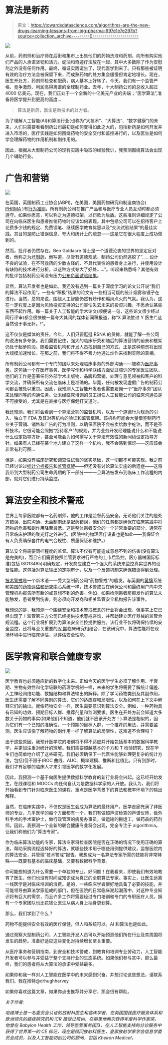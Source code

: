 # 算法是新药

> 原文：<https://towardsdatascience.com/algorithms-are-the-new-drugs-learning-lessons-from-big-pharma-997e1e7e297b?source=collection_archive---------0----------------------->

![](img/88757c4a38578d48d2bcea0cb70e405a.png)

从前，药剂师和治疗师在后街和集市上出售他们的药物洗液和药剂，向所有购买他们产品的人承诺坚韧和活力。蛇油和奇迹疗法放在一起，其中大多数除了作为安慰剂之外没有任何作用。最终，循证实践诞生了，现代医学到来了。只有那些被证明有效的治疗方法会被保留下来，而成熟药物的处方集会缓慢但肯定地增长。现在，医生开处方，药剂师检查和配药，病人基本上好转了。今天，我们有一个监管严格、竞争激烈、利润高得离谱的全球制药业。去年，十大制药公司的总收入超过 4000 亿美元。现在，我们正处于一个全新的十亿美元产业的尖端；“医学算法”,准备将医学提升到更高的高度…

> 算法是新药，医生是新技术的处方者。

为了理解人工智能(AI)和算法行业(也称为“大技术”、“大算法”、“数字健康”)的未来，人们只需要看看制药公司最初是如何变得如此之大的，包括新药是如何开发并进入市场的，医疗实践是如何围绕药物的安全交付和监控进行的，以及医生是如何学会理解药物的作用机制和副作用的。

因此，根据从大型制药公司的现有实践中吸取的经验教训，我预测围绕算法会出现几个辅助行业。

# 广告和营销

![](img/610ebbaf1fdcd2ea29a54e2c2ad67e78.png)

在英国，英国制药工业协会(ABPI)，在美国，美国药物研究和制造商协会( [PHRMA](http://www.phrma.org/codes-and-guidelines/code-on-interactions-with-health-care-professionals) )有[行为准则](http://www.pmcpa.org.uk/thecode/Pages/default.aspx)，所有制药公司在推广产品和与医疗专业人员互动时都必须遵守。如果你愿意，可以称之为道德框架，以罚款为后盾。这些准则详细规定了公司在向临床医生和患者推销药物时应该如何表现。其中包括公司可以在招待客户上花费多少钱的规定、免费钢笔、继续医学教育优惠以及“交流试验结果”的最佳实践。其目的是防止错误信息、夸大和统计上的疏忽——这是它在很大程度上成功做到的。

然而，批评者仍然存在。Ben Goldacre 博士是一个道德沦丧的世界的坚定反对者，他称之为[坏制药](https://www.ncbi.nlm.nih.gov/pmc/articles/PMC3569023/)，他写道，尽管有道德规范，制药公司仍然逃脱了“……设计不良的试验，在不可救药的少数古怪的、不具代表性的患者身上进行，并使用设计有缺陷的技术进行分析，以这种方式夸大了好处……”。听起来熟悉吗？其他有效的批评包括制药公司没有压力[公布负面试验结果](https://www.elsevier.com/authors-update/story/innovation-in-publishing/why-science-needs-to-publish-negative-results)。

显然，算法开发者也是如此。我还没有遇到一篇关于深度学习的论文公开说“我们的算法不起作用”，一些有“积极”结果的论文有一些相当可疑的统计烟雾和镜子在进行。当然，总的来说，围绕人工智能仍然有炒作和煽风点火的气氛。我认为，这在一定程度上是因为风险投资支持的公司害怕失去未来的投资兴趣，不愿承认某些东西不起作用。每一篇关于人工智能的学术论文(顺便说一句，这些论文很少经过同行评审)都会很快被一篇夸大其词的媒体新闻稿报道，称“X 算法胜过 Y 医生!”,这当然也于事无补。!"。

这不仅仅是媒体的责任。今年，人们只要逛逛 RSNA 的货摊，就能了解一些公司的说法有多夸张。我们需要记住，强大的临床研究和随后的算法营销的前景和框架仍处于起步阶段，随着监管机构和开发人员找到自己的方式，正是这种前景将出现大规模加速增长。在那之前，我们将不得不费力地通过炒作来找到实际的真相。

所有制药公司都有一个专门的团队来处理临床事务的外部沟通——被称为[医疗事务](http://www.carrotpharma.co.uk/what-is-medical-affairs)。这包括一个在医疗事务、医学写作和科学联络方面受过培训的专家医生团队，他们的工作是签署任何外部学术出版物、品牌和营销，处理与意见领袖和客户的科学交流，并确保所有交流在临床上是准确的。毕竟，任何被发现虚假广告的制药公司都会被处以重罚。因此，我预测人工智能开发者也需要雇佣一个“医疗事务”团队来处理同等的沟通任务。让未经临床培训的员工担任人工智能公司的临床沟通员是不可接受的，尤其是在直接与医疗保健打交道时。

我还预测，我们将会看到一个算法营销的监督机构，以及一个道德行为规范的引入，独立于 FDA 及其对等机构的验证和监管框架。该机构可能会大量借鉴制药行业关于营销、销售和广告的行为准则，以确保医院不会被卖给数字蛇油，而不是圣杯技术。它很可能会照搬“招待客户”的规则，并为业务开发经理能说什么和不能说什么设定指导方针，甚至可能会为如何撰写关于算法有效性的新闻稿设定指导方针。如果有人已经在某个地方建立了这样一个机构，我不会感到惊讶——这应该会非常有利可图…

但是，如果没有临床研究和调查性试验的坚实基础，这一切都不可能实现。我之前已经讨论过[统计分析报告](/how-data-scientists-can-convince-doctors-that-ai-works-c27121432ccd)和[监管框架](/how-to-get-clinical-ai-tech-approved-by-regulators-fa16dfa1983b)——但还没有讨论算法实施的后遗症——这将我带到大型制药公司生命周期的下一部分——一旦算法被发布到临床工作流程的内部，就对它们进行持续监控。

# 算法安全和技术警戒

世界上每家医院都有一名药剂师，他的工作是监督药品安全。无论他们关注的是处方错误、出院沟通、无菌制剂还是配药错误，他们的任务都是确保在临床实践中将药物的危害和副作用降至最低。这是整体患者安全的一个非常重要的部分，通常在日常临床护理的聚光灯之外进行。(医院中的物理医疗设备也是如此——我保证会有人负责确保套件的电气合规性、质量保证和维护。)

算法安全将需要同样程度的监督。算法不仅有可能造成意想不到的伤害(没有算法是完美的)，而且它们需要按照监管要求进行严格的上市后监控。医疗器械国际标准(包括 ISO13485)明确规定，开发商应建立一个强大的系统来监控真实世界的设备性能。这包括对算法输出的定期审计，以及一个反馈机制来确保错误得到处理。

[技术警戒](https://www.ncbi.nlm.nih.gov/pubmed/24028694/)是一个新术语——受大型制药公司“药物警戒”的启发。与英国的[黄牌](http://yellowcard.mhra.gov.uk/)系统和美国的[药物评估和研究中心](https://www.fda.gov/AboutFDA/CentersOffices/OfficeofMedicalProductsandTobacco/CDER/default.htm)系统一样，技术警戒旨在确保公司和最终用户向中央管理机构报告所有新的或意想不到的危害。例如，如果检测患者房颤发作的算法未能触发，患者受到伤害，则必须向开发商和相关监管安全机构报告该事件。

我想说的是，我预测一个围绕安全和技术警戒概念的行业将会出现，但事实上它已经出现了！监管第三方公司已经提供技术警戒咨询，并帮助建立医疗器械的监管合规流程。这个行业将扩展到为算法安全监控提供服务。该行业不仅将确保持续的安全监控，还将与至关重要的[IV 期](http://bmjopen.bmj.com/content/6/11/e010643)临床研究相结合，在该研究中，算法性能将在现场环境中进行临床评估，以评估安全性能。

# 医学教育和联合健康专家

![](img/f20bfa687e2ad01c5c6378fa60122b7f.png)

医学教育也必须适应新的数字化未来。正如今天的医学学生必须了解作用、半衰期、生物有效性和化学级联的药理学机制一样，未来的学生将需要了解统计偏差、人工神经网络功能、数据结构和算法输出的解释。除了学习药物类别及其副作用，医生还需要了解不同类别的算法、它们的适应症和局限性，以及如何在上下文中解释它们的输出。就像药物安全一样，医生需要意识到算法安全。例如，一种药物具有已知的功效、预期目标人群、推荐剂量和监测要求。医生在开处方前会知道大多数关于药物的事实(如果他们不知道，他们就不应该开处方！).算法是相似的，因为它们有一个已知的准确性，一个预期的目标人群，一个推荐的用法，并需要监测。医生应该像了解药物的副作用一样了解算法的局限性，这难道不合理吗？

出于这些原因，我预计医学院的培训将不得不适应并开始包括基本的数据科学教学，并更加注重对统计的理解。我们需要超越基本的卡方和 T 检验研究，现在学生们也简单地介绍了这些研究。我们必须确保下一代医生能够处理更复杂的统计方法，包括(但不限于)ROC 曲线、AUC、概率建模、推断和比值比。只有到那时，我们才有足够的临床人才来引领医学的数字化发展。

因此，我预测一个基于向医生提供数据科学教育的新行业将会兴起。这已经开始发生，在线课程和 MOOCs 向任何自认为是数据科学家的人开放。我认为，我们将开始看到专门针对临床医生的课程，重点是医学背景下的算法和概率环境下的输出解释。

当然，在临床实践中，不仅仅是医生会成为算法的最终用户。医学走廊充满了非医师的专业，几乎医学的每个方面都有一个。我们有做超声波检查的声谱仪师，做外科手术的手术室护士，做行政管理的病房办事员，做运输的搬运工，做药品的药剂师。因此，我预测一个全新的联合健康专业将会出现，完全专注于 algorithmia。让我们称他们为“算法专家”。

作为临床算法功能的专家，算法专家将检查医院是否在正确的情况下使用正确的算法，帮助采购流程选择好的算法，就哪些技术用于哪些用例提供建议，监督医院内的算法安全，并管理“技术警戒”报告。我想成为一名算法专家所需的技能将非常特殊——既要有基本的临床基础，又要有数据科学背景。

你可能想知道为什么需要一个单独的专业。好问题！在我看来，即使我们有效地教育了医生，他们也没有时间或知识成为真正的全职算法专家。事实上，让医生远离一线医学是对临床培训的浪费。是的，一些临床学者很好地具备了必要的技能，并可能领导由算法学家组成的部门，但在医院的日常临床潮起潮落中，对这种专业知识将有巨大的需求，而且许多工作将需要经过专门培训和专门的专职医疗人员。拥有一个专家团队也比花钱让医生从病人身上抽身更划算。

那么，我们学到了什么？

药物不能提供安全有效的医疗保健，但人和系统可以。AI 和算法也是如此。

通过观察大型制药公司，人工智能开发人员可以开始预测他们所在行业及其周围将发生的趋势。准备好适应这些变化对持续增长至关重要。

从医疗事务和营销指南，到安全和技术警戒，到教育和培训专业劳动力，人工智能开发者可以参与并受益于整个支持行业的生态系统。如果他们参与其中，那么最终，我们的患者将从大算法的承诺中受益最多。

如果你和我一样对人工智能在医学中的未来感到兴奋，并想讨论这些想法，请联系我们。我在推特@drhughharvey

如果你喜欢这篇文章，如果你点击推荐并分享它，那会很有帮助。

*关于作者:*

*哈维博士是一名委员会认证的放射科医生和临床学者，在英国国民医疗服务体系和欧洲领先的癌症研究机构 ICR 接受过培训，在那里他两次获得年度科学作家奖。他曾在 Babylon Health 工作，领导监管事务团队，在人工智能支持的分诊服务中获得了世界第一的 CE 标记，现在是顾问放射科医生，皇家放射学家学会信息学委员会成员，以及人工智能初创公司的顾问，包括 Kheiron Medical。*